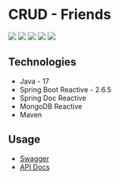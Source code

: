# CRUD - Friends

![](https://img.shields.io/badge/Status-Em%20desenvolvimento-orange)
![](https://img.shields.io/badge/Autor-Daniel%20Wisky-brightgreen)
![](https://img.shields.io/badge/Language-Java-brightgreen)
![](https://img.shields.io/badge/Framework-Spring%20Boot%20Reactive-brightgreen)
![](https://img.shields.io/badge/Arquitetura-Clean%20Arch-brightgreen)

## Technologies

* Java - 17
* Spring Boot Reactive - 2.6.5
* Spring Doc Reactive
* MongoDB Reactive
* Maven

## Usage

* [Swagger](http://localhost:8080/swagger-ui/index.html)
* [API Docs](http://localhost:8080/v3/api-docs)
